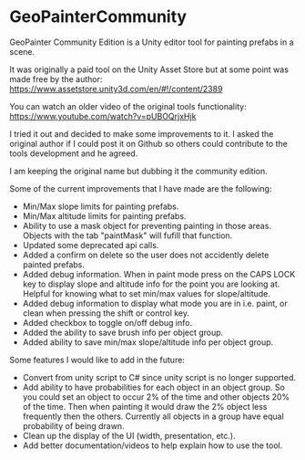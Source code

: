 # GeoPainterCommunity
GeoPainter Community Edition is a Unity editor tool for painting prefabs in a scene.

It was originally a paid tool on the Unity Asset Store but at some point was made free by the author:
https://www.assetstore.unity3d.com/en/#!/content/2389

You can watch an older video of the original tools functionality:
https://www.youtube.com/watch?v=pUBOQrjxHjk

I tried it out and decided to make some improvements to it. I asked the original author if I could post it on Github so others could contribute to the tools development and he agreed.

I am keeping the original name but dubbing it the community edition.

Some of the current improvements that I have made are the following:
- Min/Max slope limits for painting prefabs.
- Min/Max altitude limits for painting prefabs.
- Ability to use a mask object for preventing painting in those areas. Objects with the tab "paintMask" will fufill that function.
- Updated some deprecated api calls.
- Added a confirm on delete so the user does not accidently delete painted prefabs.
- Added debug information. When in paint mode press on the CAPS LOCK key to display slope and altitude info for the point you are looking at. Helpful for knowing what to set min/max values for slope/altitude.
- Added debug information to display what mode you are in i.e. paint, or clean when pressing the shift or control key.
- Added checkbox to toggle on/off debug info.
- Added the ability to save brush info per object group.
- Added ability to save min/max slope/altitude info per object group.

Some features I would like to add in the future:
- Convert from unity script to C# since unity script is no longer supported.
- Add ability to have probabilities for each object in an object group. So you could set an object to occur 2% of the time and other objects 20% of the time. Then when painting it would draw the 2% object less frequently then the others. Currently all objects in a group have equal probability of being drawn.
- Clean up the display of the UI (width, presentation, etc.).
- Add better documentation/videos to help explain how to use the tool.
